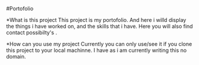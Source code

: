 #Portofolio 



*What is this project
This project is my portofolio. And here i willd display the things  i have worked on, and the skills that i have. 
Here you will also find contact possibilty's .

*How can you use my project
Currently you can only use/see it if you clone this project to your local machinne.
I have as i am currently writing this no domain.

  
